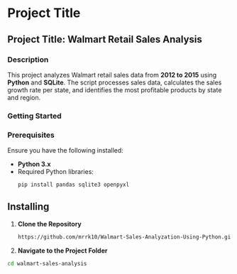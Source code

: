 # Project Title
## Project Title: Walmart Retail Sales Analysis
### **Description**
This project analyzes Walmart retail sales data from **2012 to 2015** using **Python** and **SQLite**. The script processes sales data, calculates the sales growth rate per state, and identifies the most profitable products by state and region.  
### **Getting Started**
### **Prerequisites**  
Ensure you have the following installed:  
- **Python 3.x**  
- Required Python libraries:  
  ```bash
  pip install pandas sqlite3 openpyxl
  ```
## Installing
 1. **Clone the Repository**
    ```sh
    https://github.com/mrrk10/Walmart-Sales-Analyzation-Using-Python.git
 3. **Navigate to the Project Folder**
```sh
cd walmart-sales-analysis

